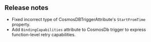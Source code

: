 ## Release notes
<!-- Please add your release notes in the following format:
- My change description (#PR/#issue)
-->
- Fixed incorrect type of CosmosDBTriggerAttribute's `StartFromTime` property.
- Add `BindingCapabilities` attribute to CosmosDb trigger to express function-level retry capabilities.